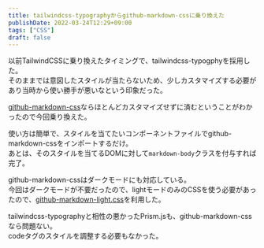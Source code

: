 ```yaml
---
title: tailwindcss-typographyからgithub-markdown-cssに乗り換えた
publishDate: 2022-03-24T12:29+09:00
tags: ["CSS"]
draft: false
---
```


以前TailwindCSSに乗り換えたタイミングで、tailwindcss-typogphyを採用した。  
そのままでは意図したスタイルが当たらないため、少しカスタマイズする必要があり当時から使い勝手が悪いなという印象だった。

[github-markdown-css](https://github.com/sindresorhus/github-markdown-css)ならほとんどカスタマイズせずに済むということがわかったので今回乗り換えた。

使い方は簡単で、スタイルを当てたいコンポーネントファイルでgithub-markdown-cssをインポートするだけ。  
あとは、そのスタイルを当てるDOMに対して`markdown-body`クラスを付与すれば完了。

github-markdown-cssはダークモードにも対応している。  
今回はダークモードが不要だったので、lightモードのみのCSSを使う必要があったので、[github-markdown-light.css](https://github.com/sindresorhus/github-markdown-css/blob/main/github-markdown-light.css)を利用した。

tailwindcss-typographyと相性の悪かったPrism.jsも、github-markdown-cssなら問題ない。  
codeタグのスタイルを調整する必要もなかった。

